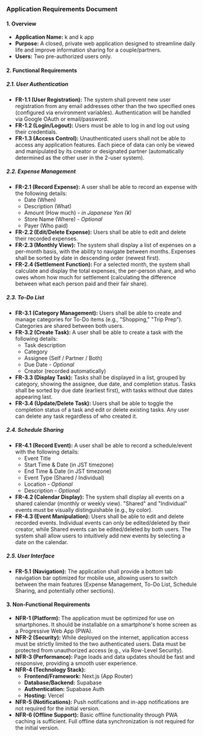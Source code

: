 ### **Application Requirements Document**

#### **1. Overview**

*   **Application Name:** k and k app
*   **Purpose:** A closed, private web application designed to streamline daily life and improve information sharing for a couple/partners.
*   **Users:** Two pre-authorized users only.

#### **2. Functional Requirements**

##### **2.1. User Authentication**
*   **FR-1.1 (User Registration):** The system shall prevent new user registration from any email addresses other than the two specified ones (configured via environment variables). Authentication will be handled via Google OAuth or email/password.
*   **FR-1.2 (Login/Logout):** Users must be able to log in and log out using their credentials.
*   **FR-1.3 (Access Control):** Unauthenticated users shall not be able to access any application features. Each piece of data can only be viewed and manipulated by its creator or designated partner (automatically determined as the other user in the 2-user system).

##### **2.2. Expense Management**
*   **FR-2.1 (Record Expense):** A user shall be able to record an expense with the following details:
    *   Date (When)
    *   Description (What)
    *   Amount (How much) - *in Japanese Yen (¥)*
    *   Store Name (Where) - *Optional*
    *   Payer (Who paid)
*   **FR-2.2 (Edit/Delete Expense):** Users shall be able to edit and delete their recorded expenses.
*   **FR-2.3 (Monthly View):** The system shall display a list of expenses on a per-month basis, with the ability to navigate between months. Expenses shall be sorted by date in descending order (newest first).
*   **FR-2.4 (Settlement Function):** For a selected month, the system shall calculate and display the total expenses, the per-person share, and who owes whom how much for settlement (calculating the difference between what each person paid and their fair share).

##### **2.3. To-Do List**
*   **FR-3.1 (Category Management):** Users shall be able to create and manage categories for To-Do items (e.g., "Shopping," "Trip Prep"). Categories are shared between both users.
*   **FR-3.2 (Create Task):** A user shall be able to create a task with the following details:
    *   Task description
    *   Category
    *   Assignee (Self / Partner / Both)
    *   Due Date - *Optional*
    *   Creator (recorded automatically)
*   **FR-3.3 (Display Task):** Tasks shall be displayed in a list, grouped by category, showing the assignee, due date, and completion status. Tasks shall be sorted by due date (earliest first), with tasks without due dates appearing last.
*   **FR-3.4 (Update/Delete Task):** Users shall be able to toggle the completion status of a task and edit or delete existing tasks. Any user can delete any task regardless of who created it.

##### **2.4. Schedule Sharing**
*   **FR-4.1 (Record Event):** A user shall be able to record a schedule/event with the following details:
    *   Event Title
    *   Start Time & Date (in JST timezone)
    *   End Time & Date (in JST timezone)
    *   Event Type (Shared / Individual)
    *   Location - *Optional*
    *   Description - *Optional*
*   **FR-4.2 (Calendar Display):** The system shall display all events on a shared calendar (monthly or weekly view). "Shared" and "Individual" events must be visually distinguishable (e.g., by color).
*   **FR-4.3 (Event Manipulation):** Users shall be able to edit and delete recorded events. Individual events can only be edited/deleted by their creator, while Shared events can be edited/deleted by both users. The system shall allow users to intuitively add new events by selecting a date on the calendar.

##### **2.5. User Interface**
*   **FR-5.1 (Navigation):** The application shall provide a bottom tab navigation bar optimized for mobile use, allowing users to switch between the main features (Expense Management, To-Do List, Schedule Sharing, and potentially other sections).

#### **3. Non-Functional Requirements**

*   **NFR-1 (Platform):** The application must be optimized for use on smartphones. It should be installable on a smartphone's home screen as a Progressive Web App (PWA).
*   **NFR-2 (Security):** While deployed on the internet, application access must be strictly limited to the two authenticated users. Data must be protected from unauthorized access (e.g., via Row-Level Security).
*   **NFR-3 (Performance):** Page loads and data updates should be fast and responsive, providing a smooth user experience.
*   **NFR-4 (Technology Stack):**
    *   **Frontend/Framework:** Next.js (App Router)
    *   **Database/Backend:** Supabase
    *   **Authentication:** Supabase Auth
    *   **Hosting:** Vercel
*   **NFR-5 (Notifications):** Push notifications and in-app notifications are not required for the initial version.
*   **NFR-6 (Offline Support):** Basic offline functionality through PWA caching is sufficient. Full offline data synchronization is not required for the initial version.